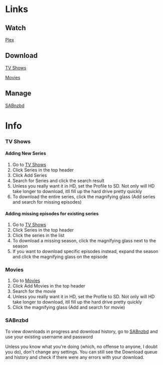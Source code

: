 # Links

## Watch

[Plex](https://app.plex.tv/desktop)

## Download

[TV Shows](http://samfriedman.ooguy.com:8989)

[Movies](http://samfriedman.ooguy.com:7878)

## Manage

[SABnzbd](http://samfriedman.ooguy.com:6789)

# Info

### TV Shows

#### Adding New Series

1. Go to [TV Shows](http://samfriedman.ooguy.com:8989)
2. Click Series in the top header
3. Click Add Series
4. Search for Series and click the search result
5. Unless you really want it in HD, set the Profile to SD. Not only will HD take longer to download, itll fill up the hard drive pretty quickly
6. To download the entire series, click the magnifying glass (Add series and search for missing episodes)

#### Adding missing episodes for existing series

1. Go to [TV Shows](http://samfriedman.ooguy.com:8989)
2. Click Series in the top header
3. Click the series in the list
4. To download a missing season, click the magnifying glass next to the season
5. If you want to download specific episodes instead, expand the season and click the magnifying glass on the episode

### Movies

1. Go to [Movies](http://samfriedman.ooguy.com:7878)
2. Click Add Movies in the top header
3. Search for the movie
4. Unless you really want it in HD, set the Profile to SD. Not only will HD take longer to download, itll fill up the hard drive pretty quickly
5. Click the magnifying glass (Add and search for movie)

### SABnzbd

To view downloads in progress and download history, go to [SABnzbd](http://samfriedman.ooguy.com:6789) and use your existing username and password

Unless you know what you're doing (which, no offense to anyone, I doubt you do), don't change any settings. You can still see the Download queue and history and check if there were any errors with your download.
